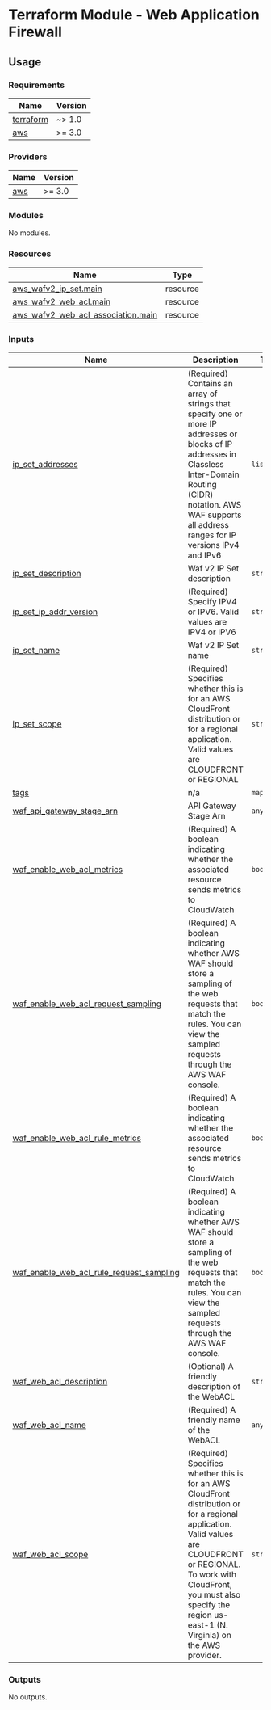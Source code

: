 # Terraform Module - Web Application Firewall

## Usage

<!--- BEGIN_TF_DOCS --->
### Requirements

| Name | Version |
|------|---------|
| <a name="requirement_terraform"></a> [terraform](#requirement\_terraform) | ~> 1.0 |
| <a name="requirement_aws"></a> [aws](#requirement\_aws) | >= 3.0 |

### Providers

| Name | Version |
|------|---------|
| <a name="provider_aws"></a> [aws](#provider\_aws) | >= 3.0 |

### Modules

No modules.

### Resources

| Name | Type |
|------|------|
| [aws_wafv2_ip_set.main](https://registry.terraform.io/providers/hashicorp/aws/latest/docs/resources/wafv2_ip_set) | resource |
| [aws_wafv2_web_acl.main](https://registry.terraform.io/providers/hashicorp/aws/latest/docs/resources/wafv2_web_acl) | resource |
| [aws_wafv2_web_acl_association.main](https://registry.terraform.io/providers/hashicorp/aws/latest/docs/resources/wafv2_web_acl_association) | resource |

### Inputs

| Name | Description | Type | Default | Required |
|------|-------------|------|---------|:--------:|
| <a name="input_ip_set_addresses"></a> [ip\_set\_addresses](#input\_ip\_set\_addresses) | (Required) Contains an array of strings that specify one or more IP addresses or blocks of IP addresses in Classless Inter-Domain Routing (CIDR) notation. AWS WAF supports all address ranges for IP versions IPv4 and IPv6 | `list(any)` | n/a | yes |
| <a name="input_ip_set_description"></a> [ip\_set\_description](#input\_ip\_set\_description) | Waf v2 IP Set description | `string` | `"Waf v2 IP set"` | no |
| <a name="input_ip_set_ip_addr_version"></a> [ip\_set\_ip\_addr\_version](#input\_ip\_set\_ip\_addr\_version) | (Required) Specify IPV4 or IPV6. Valid values are IPV4 or IPV6 | `string` | `"IPV4"` | no |
| <a name="input_ip_set_name"></a> [ip\_set\_name](#input\_ip\_set\_name) | Waf v2 IP Set name | `string` | n/a | yes |
| <a name="input_ip_set_scope"></a> [ip\_set\_scope](#input\_ip\_set\_scope) | (Required) Specifies whether this is for an AWS CloudFront distribution or for a regional application. Valid values are CLOUDFRONT or REGIONAL | `string` | `"REGIONAL"` | no |
| <a name="input_tags"></a> [tags](#input\_tags) | n/a | `map(any)` | `{}` | no |
| <a name="input_waf_api_gateway_stage_arn"></a> [waf\_api\_gateway\_stage\_arn](#input\_waf\_api\_gateway\_stage\_arn) | API Gateway Stage Arn | `any` | n/a | yes |
| <a name="input_waf_enable_web_acl_metrics"></a> [waf\_enable\_web\_acl\_metrics](#input\_waf\_enable\_web\_acl\_metrics) | (Required) A boolean indicating whether the associated resource sends metrics to CloudWatch | `bool` | `true` | no |
| <a name="input_waf_enable_web_acl_request_sampling"></a> [waf\_enable\_web\_acl\_request\_sampling](#input\_waf\_enable\_web\_acl\_request\_sampling) | (Required) A boolean indicating whether AWS WAF should store a sampling of the web requests that match the rules. You can view the sampled requests through the AWS WAF console. | `bool` | `true` | no |
| <a name="input_waf_enable_web_acl_rule_metrics"></a> [waf\_enable\_web\_acl\_rule\_metrics](#input\_waf\_enable\_web\_acl\_rule\_metrics) | (Required) A boolean indicating whether the associated resource sends metrics to CloudWatch | `bool` | `true` | no |
| <a name="input_waf_enable_web_acl_rule_request_sampling"></a> [waf\_enable\_web\_acl\_rule\_request\_sampling](#input\_waf\_enable\_web\_acl\_rule\_request\_sampling) | (Required) A boolean indicating whether AWS WAF should store a sampling of the web requests that match the rules. You can view the sampled requests through the AWS WAF console. | `bool` | `true` | no |
| <a name="input_waf_web_acl_description"></a> [waf\_web\_acl\_description](#input\_waf\_web\_acl\_description) | (Optional) A friendly description of the WebACL | `string` | `"WebACL"` | no |
| <a name="input_waf_web_acl_name"></a> [waf\_web\_acl\_name](#input\_waf\_web\_acl\_name) | (Required) A friendly name of the WebACL | `any` | n/a | yes |
| <a name="input_waf_web_acl_scope"></a> [waf\_web\_acl\_scope](#input\_waf\_web\_acl\_scope) | (Required) Specifies whether this is for an AWS CloudFront distribution or for a regional application. Valid values are CLOUDFRONT or REGIONAL. To work with CloudFront, you must also specify the region us-east-1 (N. Virginia) on the AWS provider. | `string` | `"REGIONAL"` | no |

### Outputs

No outputs.

<!--- END_TF_DOCS --->